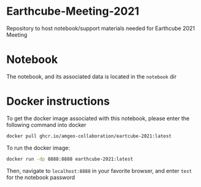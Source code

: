 # Earthcube-Meeting-2021
Repository to host notebook/support materials needed for Earthcube 2021 Meeting

# Notebook
The notebook, and its associated data is located in the `notebook` dir

# Docker instructions
To get the docker image associated with this notebook, please enter the following command into docker
```bash
docker pull ghcr.io/amgeo-collaboration/eartcube-2021:latest
```

To run the docker image:
```bash
docker run -dp 8888:8888 earthcube-2021:latest
```

Then, navigate to `localhost:8888` in your favorite browser, and enter `test` for the notebook password

